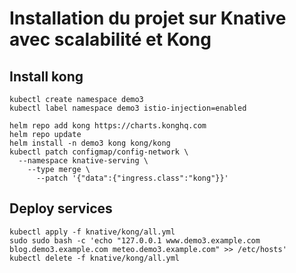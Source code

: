 # Installation du projet sur Knative avec scalabilité et Kong

## Install kong

```shell
kubectl create namespace demo3
kubectl label namespace demo3 istio-injection=enabled

helm repo add kong https://charts.konghq.com
helm repo update
helm install -n demo3 kong kong/kong
kubectl patch configmap/config-network \
  --namespace knative-serving \
    --type merge \
      --patch '{"data":{"ingress.class":"kong"}}'
```

## Deploy services
```shell
kubectl apply -f knative/kong/all.yml
sudo sudo bash -c 'echo "127.0.0.1 www.demo3.example.com blog.demo3.example.com meteo.demo3.example.com" >> /etc/hosts'
kubectl delete -f knative/kong/all.yml

```

